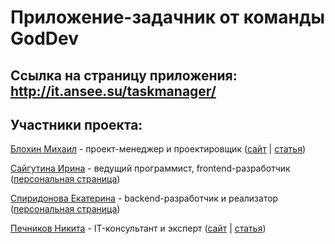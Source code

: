 # Приложение-задачник от команды GodDev

## Ссылка на страницу приложения: http://it.ansee.su/taskmanager/

## Участники проекта:

[Блохин Михаил](https://github.com/mishablokhin) - проект-менеджер и проектировщик
([сайт](http://paul.1gb.ru/stankin/oop/sandbox/idb-13-13/Blokhin/) | [статья](https://github.com/stankin/oop/wiki/UML.-Диаграмма-деятельности))

[Сайгутина Ирина](https://github.com/saygutina) - ведущий программист, frontend-разработчик
([персональная страница](http://it.ansee.su))

[Спиридонова Екатерина](https://github.com/Spiridonova) - backend-разработчик и реализатор
([персональная страница](https://stankin.github.io/inet-2017/idm-17-04/Spiridonova/))

[Печников Никита](https://github.com/WildHoneyPIe) - IT-консультант и эксперт
([сайт](http://paul.1gb.ru/stankin/oop/sandbox/idb-13-13/Pechnikov/) | [статья](https://github.com/stankin/oop/wiki/UML.-Диаграмма-компонентов))
